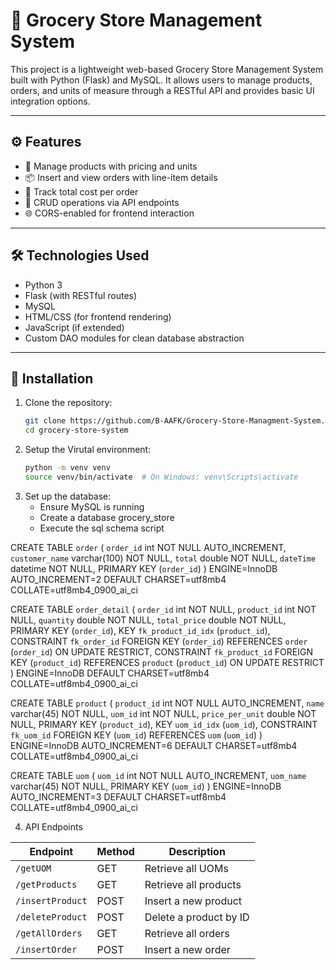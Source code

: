 # 🛒 Grocery Store Management System

This project is a lightweight web-based Grocery Store Management System built with Python (Flask) and MySQL. It allows users to manage products, orders, and units of measure through a RESTful API and provides basic UI integration options.

---

## ⚙️ Features

- 🧾 Manage products with pricing and units
- 📦 Insert and view orders with line-item details
- 🧮 Track total cost per order
- 🔄 CRUD operations via API endpoints
- 🌐 CORS-enabled for frontend interaction

---

## 🛠️ Technologies Used

- Python 3
- Flask (with RESTful routes)
- MySQL
- HTML/CSS (for frontend rendering)
- JavaScript (if extended)
- Custom DAO modules for clean database abstraction

---

## 🚀 Installation
1. Clone the repository:
   ```bash
   git clone https://github.com/B-AAFK/Grocery-Store-Managment-System.git
   cd grocery-store-system

2. Setup the Virutal environment:
   ```bash
   python -m venv venv
   source venv/bin/activate  # On Windows: venv\Scripts\activate

3. Set up the database:
   - Ensure MySQL is running
   - Create a database grocery_store
   - Execute the sql schema script
  
CREATE TABLE `order` (
   `order_id` int NOT NULL AUTO_INCREMENT,
   `customer_name` varchar(100) NOT NULL,
   `total` double NOT NULL,
   `dateTime` datetime NOT NULL,
   PRIMARY KEY (`order_id`)
 ) ENGINE=InnoDB AUTO_INCREMENT=2 DEFAULT CHARSET=utf8mb4 COLLATE=utf8mb4_0900_ai_ci

 CREATE TABLE `order_detail` (
   `order_id` int NOT NULL,
   `product_id` int NOT NULL,
   `quantity` double NOT NULL,
   `total_price` double NOT NULL,
   PRIMARY KEY (`order_id`),
   KEY `fk_product_id_idx` (`product_id`),
   CONSTRAINT `fk_order_id` FOREIGN KEY (`order_id`) REFERENCES `order` (`order_id`) ON UPDATE RESTRICT,
   CONSTRAINT `fk_product_id` FOREIGN KEY (`product_id`) REFERENCES `product` (`product_id`) ON UPDATE RESTRICT
 ) ENGINE=InnoDB DEFAULT CHARSET=utf8mb4 COLLATE=utf8mb4_0900_ai_ci

 CREATE TABLE `product` (
   `product_id` int NOT NULL AUTO_INCREMENT,
   `name` varchar(45) NOT NULL,
   `uom_id` int NOT NULL,
   `price_per_unit` double NOT NULL,
   PRIMARY KEY (`product_id`),
   KEY `uom_id_idx` (`uom_id`),
   CONSTRAINT `fk_uom_id` FOREIGN KEY (`uom_id`) REFERENCES `uom` (`uom_id`)
 ) ENGINE=InnoDB AUTO_INCREMENT=6 DEFAULT CHARSET=utf8mb4 COLLATE=utf8mb4_0900_ai_ci

 CREATE TABLE `uom` (
   `uom_id` int NOT NULL AUTO_INCREMENT,
   `uom_name` varchar(45) NOT NULL,
   PRIMARY KEY (`uom_id`)
 ) ENGINE=InnoDB AUTO_INCREMENT=3 DEFAULT CHARSET=utf8mb4 COLLATE=utf8mb4_0900_ai_ci

4. API Endpoints
   
  | Endpoint         | Method | Description            |
  | ---------------- | ------ | ---------------------- |
  | `/getUOM`        | GET    | Retrieve all UOMs      |
  | `/getProducts`   | GET    | Retrieve all products  |
  | `/insertProduct` | POST   | Insert a new product   |
  | `/deleteProduct` | POST   | Delete a product by ID |
  | `/getAllOrders`  | GET    | Retrieve all orders    |
  | `/insertOrder`   | POST   | Insert a new order     |

